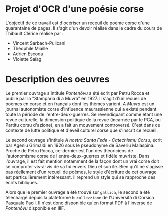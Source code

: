 # Projet d'OCR d'une poésie corse

L'objectif de ce travail est d'océriser un receuil de poème corse d'une quarantaine de pages.
Il s'agit d'un devoir réalisé dans le cadre du cours de Thibault Clérice réalisé par :
- Vincent Sarbach-Pulicani
- Théophile Miaille
- Adrien Escoda
- Violette Saïag

# Description des oeuvres

Le premier ouvrage s'intitule *Pontenôvu* a été écrit par Petru Rocca et publié par la "Stamparia di a Muvra" en 1927.
Il s'agit d'un recueil de poèmes en corse et en français dont les thèmes varient.
*A Muvra* est un journal autonomiste corse d'influence maurassienne qui a existé pendant toute la période de l'entre-deux-guerres.
Se revendiquant comme étant une revue culturelle, la dimension politique de la revue (incarnée par le PCA, ou Partitu corsu d'azione), en a fait un mouvement controversé.
C'est dans ce contexte de lutte politique et d'éveil culturel corse que s'inscrit ce recueil.

Le second ouvrage s'intitule *A nostra Santa Fede - Catechismu Corsu*, écrit par Ageniu Grimaldi en 1926 sous le pseudonyme de Saveriu Malaspina.
Proche de Petru Rocca, ce-dernier est l'un des théoriciens de l'autonomisme corse de l'entre-deux-guerres et fidèle muvriste.
Dans l'ouvrage, il est fait mention notamment de la façon dont un vrai corse doit se comproter vis-à-vis de sa foi envers Dieu et son île.
Bien qu'il ne s'agisse pas réellement d'un recueil de poèmes, le style d'écriture de cet ouvrage est particulièrement intéressant. Il reprend un style qui se rapproche des écrits bibliques.


Alors que le premier ouvrage a été trouvé sur `gallica`, le second a été téléchargé depuis la plateforme `bucullezzione` de l'Università di Corsica Pasquale Paoli. 
Il n'est donc disponible qu'en format PDF à l'inverse de *Pontenôvu* disponible en IIIF.
